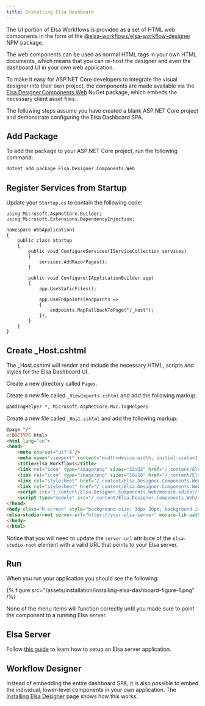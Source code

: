 ```yaml
---
title: Installing Elsa Dashboard
---
```


The UI portion of Elsa Workflows is provided as a set of HTML web components in the form of the [@elsa-workflows/elsa-workflow-designer](https://www.npmjs.com/package/@elsa-workflows/elsa-workflow-designer) NPM package.

The web components can be used as normal HTML tags in your own HTML documents, which means that you can re-host the designer and even the dashboard UI in your own web application.

To make it easy for ASP.NET Core developers to integrate the visual designer into their own project, the components are made available via the [Elsa.Designer.Components.Web](https://www.nuget.org/packages/Elsa.Designer.Components.Web) NuGet package, which embeds the necessary client asset files.

The following steps assume you have created a blank ASP.NET Core project and demonstrate configuring the Elsa Dashboard SPA.

## Add Package

To add the package to your ASP.NET Core project, run the following command: 

```bash
dotnet add package Elsa.Designer.Components.Web
```

## Register Services from Startup

Update your `Startup.cs` to contain the following code:

```clike
using Microsoft.AspNetCore.Builder;
using Microsoft.Extensions.DependencyInjection;

namespace WebApplication1
{
    public class Startup
    {
        public void ConfigureServices(IServiceCollection services)
        {
            services.AddRazorPages();
        }
        
        public void Configure(IApplicationBuilder app)
        {
            app.UseStaticFiles();

            app.UseEndpoints(endpoints =>
            {
                endpoints.MapFallbackToPage("/_Host");
            });
        }
    }
}
```

## Create _Host.cshtml

The _Host.cshtml will render and include the necessary HTML, scripts and styles for the Elsa Dashboard UI.

Create a new directory called `Pages`.

Create a new file called `_ViewImports.cshtml` and add the following markup:

```html
@addTagHelper *, Microsoft.AspNetCore.Mvc.TagHelpers
```

Create a new file called `_Host.cshtml` and add the following markup:

```html
@page "/"
<!DOCTYPE html>
<html lang="en">
<head>
    <meta charset="utf-8"/>
    <meta name="viewport" content="width=device-width, initial-scale=1.0"/>
    <title>Elsa Workflows</title>
    <link rel="icon" type="image/png" sizes="32x32" href="/_content/Elsa.Designer.Components.Web/elsa-workflows-studio/assets/images/favicon-32x32.png">
    <link rel="icon" type="image/png" sizes="16x16" href="/_content/Elsa.Designer.Components.Web/elsa-workflows-studio/assets/images/favicon-16x16.png">
    <link rel="stylesheet" href="/_content/Elsa.Designer.Components.Web/elsa-workflows-studio/assets/fonts/inter/inter.css">
    <link rel="stylesheet" href="/_content/Elsa.Designer.Components.Web/elsa-workflows-studio/assets/styles/tailwind.css">
    <script src="/_content/Elsa.Designer.Components.Web/monaco-editor/min/vs/loader.js"></script>
    <script type="module" src="/_content/Elsa.Designer.Components.Web/elsa-workflows-studio/elsa-workflows-studio.esm.js"></script>
</head>
<body class="h-screen" style="background-size: 30px 30px; background-image: url(/_content/Elsa.Designer.Components.Web/elsa-workflows-studio/assets/images/tile.png" /%}; background-color: #FBFBFB;">
<elsa-studio-root server-url="https://your-elsa-server" monaco-lib-path="_content/Elsa.Designer.Components.Web/monaco-editor/min"></elsa-studio-root>
</body>
</html>
```

Notice that you will need to update the `server-url` attribute of the `elsa-studio-root` element with a valid URL that points to your Elsa server.

## Run

When you run your application you should see the following:

{% figure src="/assets/installation/installing-elsa-dashboard-figure-1.png" /%}

None of the menu items will function correctly until you made sure to point the component to a running Elsa server.

## Elsa Server

Follow [this guide](../quickstarts/quickstarts-aspnetcore-server-api-endpoints.md) to learn how to setup an Elsa server application.

## Workflow Designer

Instead of embedding the entire dashboard SPA, it is also possible to embed the individual, lower-level components in your own application.
The [Installing Elsa Designer](installing-elsa-designer.md) page shows how this works.